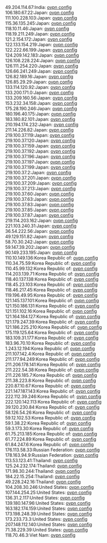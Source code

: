 49.204.114.67:India: [ovpn config](vpn/49_204_114_67.ovpn)  
106.180.67.22:Japan: [ovpn config](vpn/106_180_67_22.ovpn)  
111.100.228.103:Japan: [ovpn config](vpn/111_100_228_103.ovpn)  
115.36.135.245:Japan: [ovpn config](vpn/115_36_135_245.ovpn)  
118.10.11.46:Japan: [ovpn config](vpn/118_10_11_46.ovpn)  
118.19.211.249:Japan: [ovpn config](vpn/118_19_211_249.ovpn)  
121.2.154.172:Japan: [ovpn config](vpn/121_2_154_172.ovpn)  
122.133.154.219:Japan: [ovpn config](vpn/122_133_154_219.ovpn)  
122.222.66.199:Japan: [ovpn config](vpn/122_222_66_199.ovpn)  
124.209.142.183:Japan: [ovpn config](vpn/124_209_142_183.ovpn)  
126.108.228.224:Japan: [ovpn config](vpn/126_108_228_224.ovpn)  
126.111.254.220:Japan: [ovpn config](vpn/126_111_254_220.ovpn)  
126.66.241.249:Japan: [ovpn config](vpn/126_66_241_249.ovpn)  
126.82.189.16:Japan: [ovpn config](vpn/126_82_189_16.ovpn)  
126.85.29.29:Japan: [ovpn config](vpn/126_85_29_29.ovpn)  
133.114.120.92:Japan: [ovpn config](vpn/133_114_120_92.ovpn)  
133.200.171.0:Japan: [ovpn config](vpn/133_200_171_0.ovpn)  
133.209.160.56:Japan: [ovpn config](vpn/133_209_160_56.ovpn)  
153.232.34.158:Japan: [ovpn config](vpn/153_232_34_158.ovpn)  
175.28.190.246:Japan: [ovpn config](vpn/175_28_190_246.ovpn)  
180.196.40.175:Japan: [ovpn config](vpn/180_196_40_175.ovpn)  
183.180.82.101:Japan: [ovpn config](vpn/183_180_82_101.ovpn)  
210.194.174.232:Japan: [ovpn config](vpn/210_194_174_232.ovpn)  
211.14.226.82:Japan: [ovpn config](vpn/211_14_226_82.ovpn)  
219.100.37.119:Japan: [ovpn config](vpn/219_100_37_119.ovpn)  
219.100.37.120:Japan: [ovpn config](vpn/219_100_37_120.ovpn)  
219.100.37.159:Japan: [ovpn config](vpn/219_100_37_159.ovpn)  
219.100.37.192:Japan: [ovpn config](vpn/219_100_37_192.ovpn)  
219.100.37.196:Japan: [ovpn config](vpn/219_100_37_196.ovpn)  
219.100.37.197:Japan: [ovpn config](vpn/219_100_37_197.ovpn)  
219.100.37.199:Japan: [ovpn config](vpn/219_100_37_199.ovpn)  
219.100.37.2:Japan: [ovpn config](vpn/219_100_37_2.ovpn)  
219.100.37.201:Japan: [ovpn config](vpn/219_100_37_201.ovpn)  
219.100.37.209:Japan: [ovpn config](vpn/219_100_37_209.ovpn)  
219.100.37.213:Japan: [ovpn config](vpn/219_100_37_213.ovpn)  
219.100.37.60:Japan: [ovpn config](vpn/219_100_37_60.ovpn)  
219.100.37.63:Japan: [ovpn config](vpn/219_100_37_63.ovpn)  
219.100.37.83:Japan: [ovpn config](vpn/219_100_37_83.ovpn)  
219.100.37.85:Japan: [ovpn config](vpn/219_100_37_85.ovpn)  
219.100.37.87:Japan: [ovpn config](vpn/219_100_37_87.ovpn)  
219.114.203.162:Japan: [ovpn config](vpn/219_114_203_162.ovpn)  
221.103.240.31:Japan: [ovpn config](vpn/221_103_240_31.ovpn)  
36.54.222.56:Japan: [ovpn config](vpn/36_54_222_56.ovpn)  
49.129.151.82:Japan: [ovpn config](vpn/49_129_151_82.ovpn)  
58.70.30.242:Japan: [ovpn config](vpn/58_70_30_242.ovpn)  
59.147.39.202:Japan: [ovpn config](vpn/59_147_39_202.ovpn)  
90.149.233.195:Japan: [ovpn config](vpn/90_149_233_195.ovpn)  
110.10.149.136:Korea Republic of: [ovpn config](vpn/110_10_149_136.ovpn)  
110.34.75.59:Korea Republic of: [ovpn config](vpn/110_34_75_59.ovpn)  
110.45.99.132:Korea Republic of: [ovpn config](vpn/110_45_99_132.ovpn)  
114.203.139.71:Korea Republic of: [ovpn config](vpn/114_203_139_71.ovpn)  
118.40.137.138:Korea Republic of: [ovpn config](vpn/118_40_137_138.ovpn)  
118.45.23.103:Korea Republic of: [ovpn config](vpn/118_45_23_103.ovpn)  
118.46.217.45:Korea Republic of: [ovpn config](vpn/118_46_217_45.ovpn)  
119.196.49.95:Korea Republic of: [ovpn config](vpn/119_196_49_95.ovpn)  
121.145.137.101:Korea Republic of: [ovpn config](vpn/121_145_137_101.ovpn)  
121.150.186.131:Korea Republic of: [ovpn config](vpn/121_150_186_131.ovpn)  
121.151.102.16:Korea Republic of: [ovpn config](vpn/121_151_102_16.ovpn)  
121.164.184.127:Korea Republic of: [ovpn config](vpn/121_164_184_127.ovpn)  
121.179.247.39:Korea Republic of: [ovpn config](vpn/121_179_247_39.ovpn)  
121.186.225.210:Korea Republic of: [ovpn config](vpn/121_186_225_210.ovpn)  
175.119.125.64:Korea Republic of: [ovpn config](vpn/175_119_125_64.ovpn)  
183.109.31.177:Korea Republic of: [ovpn config](vpn/183_109_31_177.ovpn)  
183.96.70.10:Korea Republic of: [ovpn config](vpn/183_96_70_10.ovpn)  
1.243.12.194:Korea Republic of: [ovpn config](vpn/1_243_12_194.ovpn)  
211.107.142.4:Korea Republic of: [ovpn config](vpn/211_107_142_4.ovpn)  
211.177.94.249:Korea Republic of: [ovpn config](vpn/211_177_94_249.ovpn)  
211.206.178.141:Korea Republic of: [ovpn config](vpn/211_206_178_141.ovpn)  
211.222.54.38:Korea Republic of: [ovpn config](vpn/211_222_54_38.ovpn)  
211.226.185.7:Korea Republic of: [ovpn config](vpn/211_226_185_7.ovpn)  
211.38.223.8:Korea Republic of: [ovpn config](vpn/211_38_223_8.ovpn)  
220.87.10.67:Korea Republic of: [ovpn config](vpn/220_87_10_67.ovpn)  
221.147.187.143:Korea Republic of: [ovpn config](vpn/221_147_187_143.ovpn)  
222.112.39.246:Korea Republic of: [ovpn config](vpn/222_112_39_246.ovpn)  
222.120.142.113:Korea Republic of: [ovpn config](vpn/222_120_142_113.ovpn)  
39.120.230.84:Korea Republic of: [ovpn config](vpn/39_120_230_84.ovpn)  
58.126.54.26:Korea Republic of: [ovpn config](vpn/58_126_54_26.ovpn)  
59.12.102.53:Korea Republic of: [ovpn config](vpn/59_12_102_53.ovpn)  
59.1.38.22:Korea Republic of: [ovpn config](vpn/59_1_38_22.ovpn)  
59.3.173.30:Korea Republic of: [ovpn config](vpn/59_3_173_30.ovpn)  
61.75.213.185:Korea Republic of: [ovpn config](vpn/61_75_213_185.ovpn)  
61.77.224.89:Korea Republic of: [ovpn config](vpn/61_77_224_89.ovpn)  
61.84.247.6:Korea Republic of: [ovpn config](vpn/61_84_247_6.ovpn)  
176.113.58.33:Russian Federation: [ovpn config](vpn/176_113_58_33.ovpn)  
178.163.94.9:Russian Federation: [ovpn config](vpn/178_163_94_9.ovpn)  
113.53.123.41:Thailand: [ovpn config](vpn/113_53_123_41.ovpn)  
125.24.232.174:Thailand: [ovpn config](vpn/125_24_232_174.ovpn)  
171.98.30.244:Thailand: [ovpn config](vpn/171_98_30_244.ovpn)  
184.22.15.254:Thailand: [ovpn config](vpn/184_22_15_254.ovpn)  
49.228.242.16:Thailand: [ovpn config](vpn/49_228_242_16.ovpn)  
104.208.30.246:United States: [ovpn config](vpn/104_208_30_246.ovpn)  
107.144.254.25:United States: [ovpn config](vpn/107_144_254_25.ovpn)  
136.31.2.117:United States: [ovpn config](vpn/136_31_2_117.ovpn)  
139.180.147.96:United States: [ovpn config](vpn/139_180_147_96.ovpn)  
163.182.174.159:United States: [ovpn config](vpn/163_182_174_159.ovpn)  
173.198.248.39:United States: [ovpn config](vpn/173_198_248_39.ovpn)  
173.233.73.3:United States: [ovpn config](vpn/173_233_73_3.ovpn)  
207.148.112.140:United States: [ovpn config](vpn/207_148_112_140.ovpn)  
71.38.229.39:United States: [ovpn config](vpn/71_38_229_39.ovpn)  
118.70.46.3:Viet Nam: [ovpn config](vpn/118_70_46_3.ovpn)  
